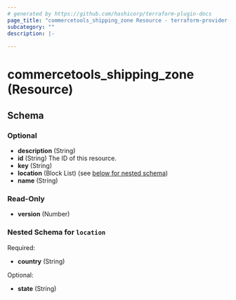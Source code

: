 ```yaml
---
# generated by https://github.com/hashicorp/terraform-plugin-docs
page_title: "commercetools_shipping_zone Resource - terraform-provider-commercetools"
subcategory: ""
description: |-
  
---
```


# commercetools_shipping_zone (Resource)





<!-- schema generated by tfplugindocs -->
## Schema

### Optional

- **description** (String)
- **id** (String) The ID of this resource.
- **key** (String)
- **location** (Block List) (see [below for nested schema](#nestedblock--location))
- **name** (String)

### Read-Only

- **version** (Number)

<a id="nestedblock--location"></a>
### Nested Schema for `location`

Required:

- **country** (String)

Optional:

- **state** (String)


